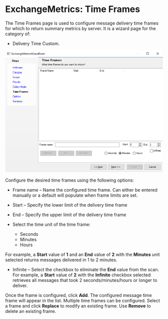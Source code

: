 # ExchangeMetrics: Time Frames

The Time Frames page is used to configure message delivery time frames for which to return summary metrics by server. It is a wizard page for the category of:

- Delivery Time Custom.

![Exchange Metrics Data Collector Wizard Time Frames page](/static/img/product_docs/accessanalyzer/accessanalyzer/enterpriseauditor/admin/datacollector/exchangemetrics/timeframes.png)

Configure the desired time frames using the following options:

- Frame name – Name the configured time frame. Can either be entered manually or a default will populate when frame limits are set.
- Start – Specify the lower limit of the delivery time frame
- End – Specify the upper limit of the delivery time frame
- Select the time unit of the time frame:

  - Seconds
  - Minutes
  - Hours

For example, a __Start__ value of __1__ and an __End__ value of __2__ with the __Minutes__ unit selected returns messages delivered in 1 to 2 minutes.

- Infinite – Select the checkbox to eliminate the __End__ value from the scan. For example, a __Start__ value of __2__ with the __Infinite__ checkbox selected retrieves all messages that took 2 seconds/minutes/hours or longer to deliver.

Once the frame is configured, click __Add__. The configured message time frame will appear in the list. Multiple time frames can be configured. Select a frame and click __Replace__ to modify an existing frame. Use __Remove__ to delete an existing frame.
